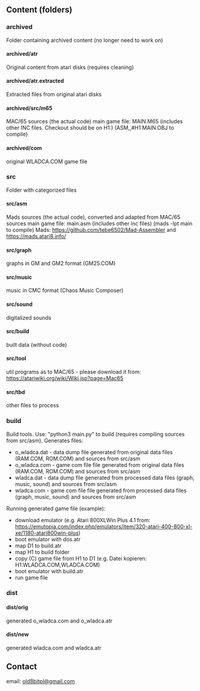 
## Content (folders)

### archived

Folder containing archived content (no longer need to work on)

#### archived/atr

Original content from atari disks (requires cleaning)

#### archived/atr.extracted

Extracted files from original atari disks

#### archived/src/m65

MAC/65 sources (the actual code)
main game file: MAIN.M65 (includes other INC files. Checkout should be on H1:)
(ASM,,#H1:MAIN.OBJ to compile)

#### archived/com
original WLADCA.COM game file


### src

Folder with categorized files

#### src/asm

Mads sources (the actual code), converted and adapted from MAC/65 sources
main game file: main.asm (includes other inc files) (mads -lpt main to compile)
Mads: https://github.com/tebe6502/Mad-Assembler and https://mads.atari8.info/

#### src/graph

graphs in GM and GM2 format (GM25.COM)

#### src/music

music in CMC format (Chaos Music Composer)

#### src/sound

digitalized sounds

#### src/build

built data (without code)

#### src/tool

util programs
as to MAC/65 - please download it from: https://atariwiki.org/wiki/Wiki.jsp?page=Mac65

#### src/tbd

other files to process


### build

Build tools. Use: "python3 main.py" to build (requires compiling sources from src/asm).
Generates files:
- o_wladca.dat - data dump file generated from original data files (RAM.COM, ROM.COM) and sources from src/asm
- o_wladca.com - game com file file generated from original data files (RAM.COM, ROM.COM) and sources from src/asm
- wladca.dat - data dump file generated from processed data files (graph, music, sound) and sources from src/asm
- wladca.com - game com file file generated from processed data files (graph, music, sound) and sources from src/asm

Running generated game file (example):
- download emulator (e.g. Atari 800XLWin Plus 4.1 from: https://emutopia.com/index.php/emulators/item/320-atari-400-800-xl-xe/1180-atari800win-plus)
- boot emulator with dos.atr 
- map D1 to build.atr
- map H1 to build folder
- copy (C) game file from H1 to D1 (e.g. Datei kopieren: H1:WLADCA.COM,WLADCA.COM)
- boot emulator with build.atr
- run game file


### dist

#### dist/orig

generated o_wladca.com and o_wladca.atr

#### dist/new

generated wladca.com and wladca.atr


## Contact
email: old8bitpl@gmail.com
